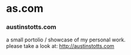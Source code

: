 # as.com
### austinstotts.com

a small portolio / showcase of my personal work.  
please take a look at: http://austinstotts.com

